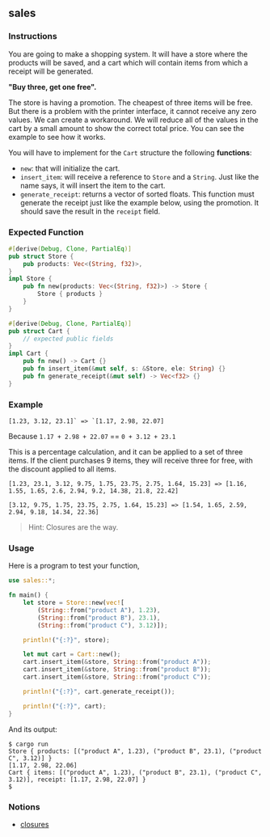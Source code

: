 ## sales

### Instructions

You are going to make a shopping system. It will have a store where the products will be saved, and a cart which will contain items from which a receipt will be generated.

**"Buy three, get one free".**

The store is having a promotion. The cheapest of three items will be free. But there is a problem with the printer interface, it cannot receive any zero values. We can create a workaround. We will reduce all of the values in the cart by a small amount to show the correct total price. You can see the example to see how it works.

You will have to implement for the `Cart` structure the following **functions**:

- `new`: that will initialize the cart.
- `insert_item`: will receive a reference to `Store` and a `String`. Just like the name says, it will insert the item to the cart.
- `generate_receipt`: returns a vector of sorted floats. This function must generate the receipt just like the example below, using the promotion. It should save the result in the `receipt` field.

### Expected Function

```rust
#[derive(Debug, Clone, PartialEq)]
pub struct Store {
    pub products: Vec<(String, f32)>,
}
impl Store {
    pub fn new(products: Vec<(String, f32)>) -> Store {
        Store { products }
    }
}

#[derive(Debug, Clone, PartialEq)]
pub struct Cart {
    // expected public fields
}
impl Cart {
    pub fn new() -> Cart {}
    pub fn insert_item(&mut self, s: &Store, ele: String) {}
    pub fn generate_receipt(&mut self) -> Vec<f32> {}
}
```

### Example

```
[1.23, 3.12, 23.1]` => `[1.17, 2.98, 22.07]
```

Because `1.17 + 2.98 + 22.07` == `0 + 3.12 + 23.1`

This is a percentage calculation, and it can be applied to a set of three items. If the client purchases 9 items, they will receive three for free, with the discount applied to all items.

```
[1.23, 23.1, 3.12, 9.75, 1.75, 23.75, 2.75, 1.64, 15.23] => [1.16, 1.55, 1.65, 2.6, 2.94, 9.2, 14.38, 21.8, 22.42]
```


```
[3.12, 9.75, 1.75, 23.75, 2.75, 1.64, 15.23] => [1.54, 1.65, 2.59, 2.94, 9.18, 14.34, 22.36]
```

> Hint: Closures are the way.


### Usage

Here is a program to test your function,

```rust
use sales::*;

fn main() {
    let store = Store::new(vec![
        (String::from("product A"), 1.23),
        (String::from("product B"), 23.1),
        (String::from("product C"), 3.12)]);

    println!("{:?}", store);

    let mut cart = Cart::new();
    cart.insert_item(&store, String::from("product A"));
    cart.insert_item(&store, String::from("product B"));
    cart.insert_item(&store, String::from("product C"));

    println!("{:?}", cart.generate_receipt());

    println!("{:?}", cart);
}
```

And its output:

```console
$ cargo run
Store { products: [("product A", 1.23), ("product B", 23.1), ("product C", 3.12)] }
[1.17, 2.98, 22.06]
Cart { items: [("product A", 1.23), ("product B", 23.1), ("product C", 3.12)], receipt: [1.17, 2.98, 22.07] }
$
```

### Notions

- [closures](https://doc.rust-lang.org/rust-by-example/fn/closures.html)

